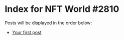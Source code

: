 # Index for NFT World #2810
Posts will be displayed in the order below:

- [Your first post](./001-first.md)

